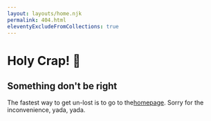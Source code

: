 ```yaml
---
layout: layouts/home.njk
permalink: 404.html
eleventyExcludeFromCollections: true
---
```

# Holy Crap! 💩
## Something don't be right

The fastest way to get un-lost is to go to the<a href="{{ '/' | url }}">homepage</a>. Sorry for the inconvenience, yada, yada.
